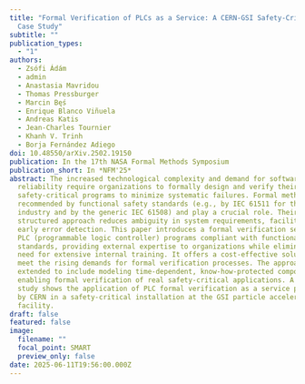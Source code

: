```yaml
---
title: "Formal Verification of PLCs as a Service: A CERN-GSI Safety-Critical
  Case Study"
subtitle: ""
publication_types:
  - "1"
authors:
  - Zsófi Ádám
  - admin
  - Anastasia Mavridou
  - Thomas Pressburger
  - Marcin Bęś
  - Enrique Blanco Viñuela
  - Andreas Katis
  - Jean-Charles Tournier
  - Khanh V. Trinh
  - Borja Fernández Adiego
doi: 10.48550/arXiv.2502.19150
publication: In the 17th NASA Formal Methods Symposium
publication_short: In *NFM'25*
abstract: The increased technological complexity and demand for software
  reliability require organizations to formally design and verify their
  safety-critical programs to minimize systematic failures. Formal methods are
  recommended by functional safety standards (e.g., by IEC 61511 for the process
  industry and by the generic IEC 61508) and play a crucial role. Their
  structured approach reduces ambiguity in system requirements, facilitating
  early error detection. This paper introduces a formal verification service for
  PLC (programmable logic controller) programs compliant with functional safety
  standards, providing external expertise to organizations while eliminating the
  need for extensive internal training. It offers a cost-effective solution to
  meet the rising demands for formal verification processes. The approach is
  extended to include modeling time-dependent, know-how-protected components,
  enabling formal verification of real safety-critical applications. A case
  study shows the application of PLC formal verification as a service provided
  by CERN in a safety-critical installation at the GSI particle accelerator
  facility.
draft: false
featured: false
image:
  filename: ""
  focal_point: SMART
  preview_only: false
date: 2025-06-11T19:56:00.000Z
---
```

